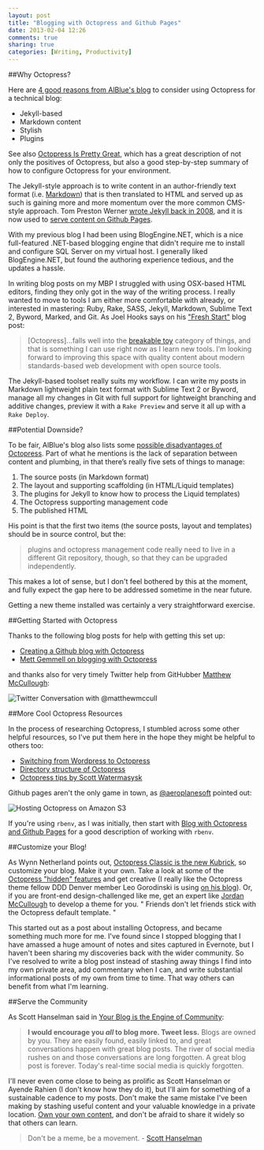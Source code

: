 ```yaml
---
layout: post
title: "Blogging with Octopress and Github Pages"
date: 2013-02-04 12:26
comments: true
sharing: true
categories: [Writing, Productivity]
---
```


##Why Octopress?

Here are [4 good reasons from AlBlue's blog][0] to consider using Octopress for a technical blog: 

* Jekyll-based
* Markdown content
* Stylish
* Plugins

See also [Octopress Is Pretty Great][27], which has a great description of not only the positives of Octopress, but also a good step-by-step summary of how to configure Octopress for your environment.

The Jekyll-style approach is to write content in an author-friendly text format (i.e. [Markdown](http://daringfireball.net/projects/markdown/)) that is then translated to HTML and served up as such is gaining more and more momentum over the more common CMS-style approach. Tom Preston Werner [wrote Jekyll back in 2008](http://tom.preston-werner.com/2008/11/17/blogging-like-a-hacker.html), and it is now used to [serve content on Github Pages](https://help.github.com/articles/using-jekyll-with-pages). 

With my previous blog I had been using BlogEngine.NET, which is a nice full-featured .NET-based blogging engine that didn't require me to install and configure SQL Server on my virtual host. I generally liked BlogEngine.NET, but found the authoring experience tedious, and the updates a hassle. 

In writing blog posts on my MBP I struggled with using OSX-based HTML editors, finding they only got in the way of the writing process. I really wanted to move to tools I am either more comfortable with already, or interested in mastering: Ruby, Rake, SASS, Jekyll, Markdown, Sublime Text 2, Byword, Marked, and Git. As Joel Hooks says on his ["Fresh Start"][1] blog post:

>[Octopress]...falls well into the [breakable toy][5] category of things, and that is something I can use right now as I learn new tools. I’m looking forward to improving this space with quality content about modern standards-based web development with open source tools.

The Jekyll-based toolset really suits my workflow. I can write my posts in Markdown lightweight plain text format with Sublime Text 2 or Byword, manage all my changes in Git with full support for lightweight branching and additive changes, preview it with a `Rake Preview` and serve it all up with a `Rake Deploy`.

##Potential Downside?

To be fair, AlBlue's blog also lists some [possible disadvantages of Octopress][2]. Part of what he mentions is the lack of separation between content and plumbing, in that there’s really five sets of things to manage:

1. The source posts (in Markdown format)
1. The layout and supporting scaffolding (in HTML/Liquid templates)
1. The plugins for Jekyll to know how to process the Liquid templates)
1. The Octopress supporting management code
1. The published HTML

His point is that the first two items (the source posts, layout and templates) should be in source control, but the:

>plugins and octopress management code really need to live in a different Git repository, though, so that they can be upgraded independently.

This makes a lot of sense, but I don't feel bothered by this at the moment, and fully expect the gap here to be addressed sometime in the near future.

Getting a new theme installed was certainly a very straightforward exercise.

##Getting Started with Octopress

Thanks to the following blog posts for help with getting this set up:

* [Creating a Github blog with Octopress](http://www.tomordonez.com/blog/2012/06/04/creating-a-github-blog-using-octopress/)
* [Mett Gemmell on blogging with Octopress](http://mattgemmell.com/2011/09/12/blogging-with-octopress/)

and thanks also for very timely Twitter help from GitHubber [Matthew McCullough](https://twitter.com/matthewmccull):

![Twitter Conversation with @matthewmccull](/images/posts/github-pages-user-versus-project-pages.png)

##More Cool Octopress Resources

In the process of researching Octopress, I stumbled across some other helpful resources, so I've put them here in the hope they might be helpful to others too:

* [Switching from Wordpress to Octopress][3]
* [Directory structure of Octopress](http://stackoverflow.com/questions/12328828/directory-structure-of-octopress)
* [Octopress tips by Scott Watermasysk](http://www.scottw.com/octopress-tips)

Github pages aren't the only game in town, as [@aeroplanesoft](http://twitter.com/aeroplanesoft) pointed out:

![Hosting Octopress on Amazon S3](/images/posts/hosting-octopress-s3.png)

If you're using `rbenv`, as I was initially, then start with [Blog with Octopress and Github Pages][26] for a good description of working with `rbenv`.

##Customize your Blog!

As Wynn Netherland points out, [Octopress Classic is the new Kubrick][24], so customize your blog. Make it your own. Take a look at some of the [Octopress "hidden" features][25] and get creative (I really like the Octopress theme fellow DDD Denver member Leo Gorodinski is using [on his blog](http://gorodinski.com)). Or, if you are front-end design-challenged like me, get an expert like [Jordan McCullough](https://twitter.com/thejordanmcc) to develop a theme for you. " Friends don't let friends stick with the Octopress default template. "

This started out as a post about installing Octopress, and became something much more for me. I've found since I stopped blogging that I have amassed a huge amount of notes and sites captured in Evernote, but I haven't been sharing my discoveries back with the wider community. So I've resolved to write a blog post instead of stashing away things I find into my own private area, add commentary when I can, and write substantial informational posts of my own from time to time. That way others can benefit from what I'm learning.

##Serve the Community

As Scott Hanselman said in [Your Blog is the Engine of Community][23]:

>**I would encourage you _all_ to blog more. Tweet less.** Blogs are owned by you. They are easily found, easily linked to, and great conversations happen with great blog posts. The river of social media rushes on and those conversations are long forgotten. A great blog post is forever. Today's real-time social media is quickly forgotten.

I'll never even come close to being as prolific as Scott Hanselman or Ayende Rahien (I don't know how they do it), but I'll aim for something of a sustainable cadence to my posts. Don't make the same mistake I've been making by stashing useful content and your valuable knowledge in a private location. [Own your own content][22], and don't be afraid to share it widely so that others can learn.

>Don't be a meme, be a movement. - [Scott Hanselman][23]

[0]: http://alblue.bandlem.com/2012/02/advantages-of-octopress.html
[1]: http://joelhooks.com/blog/2012/07/25/fresh-start-migrating-wordpress-octopress/
[2]: http://alblue.bandlem.com/2012/02/disadvantages-of-octopress.html
[3]: http://adampreble.net/blog/2012/09/another-octopress-blog/
[5]: http://redsquirrel.com/dave/work/a2j/patterns/BreakableToys.html
[22]: http://www.hanselman.com/blog/YourWordsAreWasted.aspx
[23]: http://www.hanselman.com/blog/YourBlogIsTheEngineOfCommunity.aspx
[24]: http://wynnnetherland.com/journal/octopress-classic-is-the-new-kubrick
[25]: http://www.meatleasing.com/octopress-hidden-features/index.html
[26]: http://kvz.io/blog/2012/09/25/blog-with-octopress/
[27]: http://www.neilsmithline.com/blog/2012/05/26/octopress-is-pretty-great/